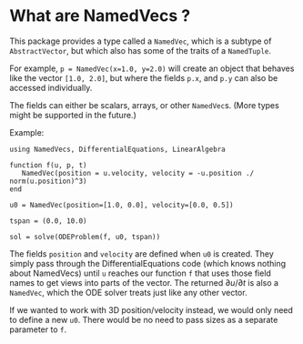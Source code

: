 # What are NamedVecs ?

This package provides a type called a `NamedVec`, which is a subtype of `AbstractVector`, but which also has some of the traits of a `NamedTuple`.

For example, `p = NamedVec(x=1.0, y=2.0)` will create an object that behaves like the vector `[1.0, 2.0]`, but where the fields `p.x`, and `p.y` can also be accessed individually.

The fields can either be scalars, arrays, or other `NamedVec`s. (More types might be supported in the future.)

Example:
```
using NamedVecs, DifferentialEquations, LinearAlgebra

function f(u, p, t)
   NamedVec(position = u.velocity, velocity = -u.position ./ norm(u.position)^3)
end

u0 = NamedVec(position=[1.0, 0.0], velocity=[0.0, 0.5])

tspan = (0.0, 10.0)

sol = solve(ODEProblem(f, u0, tspan))
```

The fields `position` and `velocity` are defined when `u0` is created. They simply pass through the DifferentialEquations code (which knows nothing about NamedVecs) until `u` reaches our function `f` that uses those field names to get views into parts of the vector. The returned $\partial u / \partial t$ is also a `NamedVec`, which the ODE solver treats just like any other vector. 

If we wanted to work with 3D position/velocity instead, we would only need to define a new `u0`. There would be no need to pass sizes as a separate parameter to `f`.
